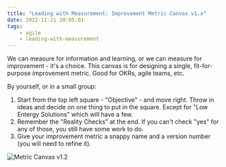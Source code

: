 ```yaml
---
title: "Leading with Measurement: Improvement Metric Canvas v1.x"
date: 2022-12-21 20:05:01
tags:
	- agile
	- leading-with-measurement
---
```


We can measure for information and learning, or we can measure for improvement - it's a choice. This canvas is for designing a single, fit-for-purpose improvement metric. Good for OKRs, agile teams, etc.

By yourself, or in a small group:

1. Start from the top left square - "Objective" - and move right. Throw in ideas and decide on one thing to put in the square. Except for "Low Entergy Solutions" which will have a few.
2. Remember the "Reality Checks" at the end. If you can't check "yes" for any of those, you still have some work to do.
3. Give your improvement metric a snappy name and a version number (you will need to refine it).

![Metric Canvas v1.2 ](/images/MetricCanvas_v1.2.png)

